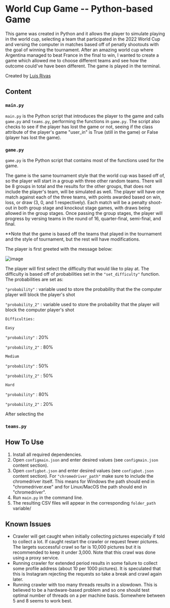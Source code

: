 # World Cup Game -- Python-based Game
This game was created in Python and it allows the player to simulate playing in the world cup, selecting a team that participated in the 2022 World Cup and versing the computer in matches based off of penatly shootouts with the goal of winning the tournament. After an amazing world cup where Argentina managed to beat France in the final to win, I wanted to create a game which allowed me to choose different teams and see how the outcome could've have been different. The game is played in the terminal. 

Created by [Luis Rivas](https://github.com/Rivas142)

## Content

### `main.py`
`main.py` is the Python script that introduces the player to the game and calls `game.py` and `teams.py`, performing the functions in `game.py`. The script also checks to see if the player has lost the game or not, seeing if the class attribute of the player's game "user_in" is True (still in the game) or False (player has lost the game).

### `game.py`
`game.py` is the Python script that contains most of the functions used for the game.


The game is the same tournament style that the world cup was based off of, so the player will start in a group with three other random teams. There will be 8 groups in total and the results for the other groups, that does not include the player's team, will be simulated as well. The player will have one match against each of the three teams, with points awarded based on win, loss, or draw (3, 0, and 1 respectively). Each match will be a penalty shoot-out in both group stage and knockout stage games, with draws being allowed in the group stages. Once passing the group stages, the player will progress by versing teams in the round of 16, quarter-final, semi-final, and final. 

**Note that the game is based off the teams that played in the tournament and the style of tournament, but the rest will have modifications. 


The player is first greeted with the message below:

![image](https://github.com/Rivas142/WorldCupGame/assets/44100453/558ecdd9-af51-48f5-bfcb-74948c1bd106)

The player will first select the difficulty that would like to play at. The difficulty is based off of probabilities set in the `"set_difficulty"` function. The probabilities are set as:

`"probability"` : variable used to store the probability that the the computer player will block the player's shot 

`"probability_2"` : variable used to store the probability that the player will block the computer player's shot

`Difficulties:`

`Easy`

`"probability"` : 20%

`"probability_2"` : 80%

`Medium`

`"probability"` : 50%

`"probability_2"` : 50%

`Hard`

`"probability"` : 80%

`"probability_2"` : 20%

After selecting the 

### `teams.py`


## How To Use
 1. Install all required dependencies.
 3. Open `configmain.json` and enter desired values (see `configmain.json` content section).
 4. Open `configbot.json` and enter desired values (see `configbot.json` content section). For `"chromedriver_path"` make sure to include the chromedriver itself. This means for Windows the path should end in "chromedriver.exe" and for Linux/MacOS the path should end in "chromedriver".
 6. Run `main.py` in the command line.
 5. The resulting CSV files will appear in the corresponding `folder_path` variable/

## Known Issues
- Crawler will get caught when initially collecting pictures especially if told to collect a lot. If caught restart the crawler or request fewer pictures. The largets successful crawl so far is 10,000 pictures but it is recommended to keep it under 3,000. Note that this crawl was done using a proxy service.
- Running crawler for extended period results in some failure to collect some profile address (about 10 per 1000 pictures). It is speculated that this is Instagram rejecting the requests so take a break and crawl again later.
- Running crawler with too many threads results in a slowdown. This is believed to be a hardware-based problem and so one should test optimal number of threads on a per machine basis. Somewhere between 5 and 8 seems to work best.
